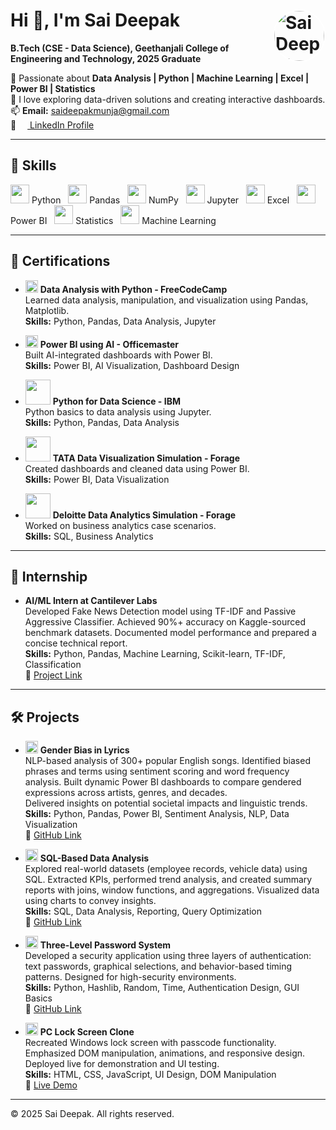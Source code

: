<!-- Profile Header -->
# Hi 👋, I'm Sai Deepak <img src="https://drive.google.com/uc?export=view&id=1hz7AQwc-v5aXa8s6HZ_7g4-i-DhNeUIw" alt="Sai Deepak" width="80" align="right" style="border-radius:50%; border:2px solid white;">

**B.Tech (CSE - Data Science), Geethanjali College of Engineering and Technology, 2025 Graduate**

🔹 Passionate about **Data Analysis | Python | Machine Learning | Excel | Power BI | Statistics**  
🔹 I love exploring data-driven solutions and creating interactive dashboards.  
📫 **Email:** saideepakmunja@gmail.com  
🔗 <a href="https://www.linkedin.com/in/sai-deepak-munja-528759320/" target="_blank"><img src="https://cdn-icons-png.flaticon.com/512/174/174857.png" width="14"/> LinkedIn Profile</a>

---

## 🚀 Skills
<p align="left">
  <img src="https://img.icons8.com/color/48/000000/python--v1.png" width="30"/> Python &nbsp;
  <img src="https://pandas.pydata.org/static/img/pandas_white.svg" width="30"/> Pandas &nbsp;
  <img src="https://upload.wikimedia.org/wikipedia/commons/3/31/NumPy_logo_2020.svg" width="30"/> NumPy &nbsp;
  <img src="https://jupyter.org/assets/homepage/main-logo.svg" width="30"/> Jupyter &nbsp;
  <img src="https://img.icons8.com/color/48/000000/microsoft-excel-2019--v1.png" width="30"/> Excel &nbsp;
  <img src="https://img.icons8.com/color/48/000000/power-bi.png" width="30"/> Power BI &nbsp;
  <img src="https://img.icons8.com/external-flaticons-lineal-color-flat-icons/64/000000/external-statistics-data-science-flaticons-lineal-color-flat-icons.png" width="30"/> Statistics &nbsp;
  <img src="https://upload.wikimedia.org/wikipedia/commons/0/05/Scikit_learn_logo_small.svg" width="30"/> Machine Learning
</p>

---

## 📜 Certifications

- <img src="https://design-style-guide.freecodecamp.org/downloads/fcc_secondary_small.png" width="20"> **Data Analysis with Python - FreeCodeCamp**  
  Learned data analysis, manipulation, and visualization using Pandas, Matplotlib.  
  **Skills:** Python, Pandas, Data Analysis, Jupyter

- <img src="https://img.icons8.com/color/48/000000/power-bi.png" width="20"> **Power BI using AI - Officemaster**  
  Built AI-integrated dashboards with Power BI.  
  **Skills:** Power BI, AI Visualization, Dashboard Design

- <img src="https://upload.wikimedia.org/wikipedia/commons/5/51/IBM_logo.svg" width="40"> **Python for Data Science - IBM**  
  Python basics to data analysis using Jupyter.  
  **Skills:** Python, Pandas, Data Analysis

- <img src="https://upload.wikimedia.org/wikipedia/en/thumb/3/32/Tata_Group_logo.svg/1024px-Tata_Group_logo.svg.png" width="40"> **TATA Data Visualization Simulation - Forage**  
  Created dashboards and cleaned data using Power BI.  
  **Skills:** Power BI, Data Visualization

- <img src="https://upload.wikimedia.org/wikipedia/commons/thumb/4/4f/Deloitte_Logo.png/800px-Deloitte_Logo.png" width="40"> **Deloitte Data Analytics Simulation - Forage**  
  Worked on business analytics case scenarios.  
  **Skills:** SQL, Business Analytics

---

## 💼 Internship

- **AI/ML Intern at Cantilever Labs**  
  Developed Fake News Detection model using TF-IDF and Passive Aggressive Classifier. Achieved 90%+ accuracy on Kaggle-sourced benchmark datasets. Documented model performance and prepared a concise technical report.  
  **Skills:** Python, Pandas, Machine Learning, Scikit-learn, TF-IDF, Classification  
  🔗 [Project Link](https://github.com/saideepak-ui/Fake-news-with-python)

---

## 🛠️ Projects

- <img src="https://img.icons8.com/fluency/48/000000/gender-equality.png" width="20"> **Gender Bias in Lyrics**  
  NLP-based analysis of 300+ popular English songs. Identified biased phrases and terms using sentiment scoring and word frequency analysis. Built dynamic Power BI dashboards to compare gendered expressions across artists, genres, and decades.  
  Delivered insights on potential societal impacts and linguistic trends.  
  **Skills:** Python, Pandas, Power BI, Sentiment Analysis, NLP, Data Visualization  
  🔗 [GitHub Link](https://github.com/saideepak-ui/Gender-Bias-in-Lyrics)

- <img src="https://img.icons8.com/fluency/48/000000/sql.png" width="20"> **SQL-Based Data Analysis**  
  Explored real-world datasets (employee records, vehicle data) using SQL. Extracted KPIs, performed trend analysis, and created summary reports with joins, window functions, and aggregations. Visualized data using charts to convey insights.  
  **Skills:** SQL, Data Analysis, Reporting, Query Optimization  
  🔗 [GitHub Link](https://github.com/saideepak-ui/SQL_Projects)

- <img src="https://img.icons8.com/fluency/48/000000/password1.png" width="20"> **Three-Level Password System**  
  Developed a security application using three layers of authentication: text passwords, graphical selections, and behavior-based timing patterns. Designed for high-security environments.  
  **Skills:** Python, Hashlib, Random, Time, Authentication Design, GUI Basics  
  🔗 [GitHub Link](https://github.com/saideepak-ui/Three-Level-Password-System)

- <img src="https://img.icons8.com/fluency/48/000000/lock.png" width="20"> **PC Lock Screen Clone**  
  Recreated Windows lock screen with passcode functionality. Emphasized DOM manipulation, animations, and responsive design. Deployed live for demonstration and UI testing.  
  **Skills:** HTML, CSS, JavaScript, UI Design, DOM Manipulation  
  🔗 [Live Demo](https://saideepak-ui.github.io/PC-Lock-screen-clone/)

---

© 2025 Sai Deepak. All rights reserved.
